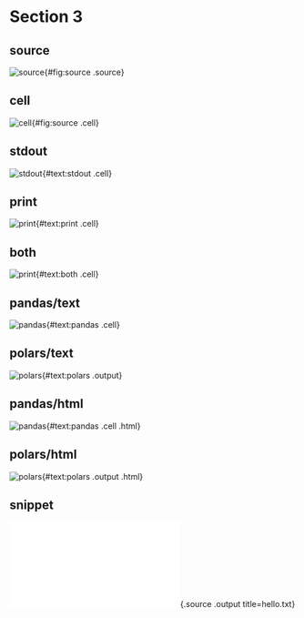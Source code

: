 # Section 3

## source

![source](cell.ipynb){#fig:source .source}

## cell

![cell](cell.ipynb){#fig:source .cell}

## stdout

![stdout](cell.ipynb){#text:stdout .cell}

## print

![print](cell.ipynb){#text:print .cell}

## both

![print](cell.ipynb){#text:both .cell}

## pandas/text

![pandas](cell.ipynb){#text:pandas .cell}

## polars/text

![polars](cell.ipynb){#text:polars .output}

## pandas/html

![pandas](cell.ipynb){#text:pandas .cell .html}

## polars/html

![polars](cell.ipynb){#text:polars .output .html}

## snippet

![snippet](a.txt){.source .output title=hello.txt}
